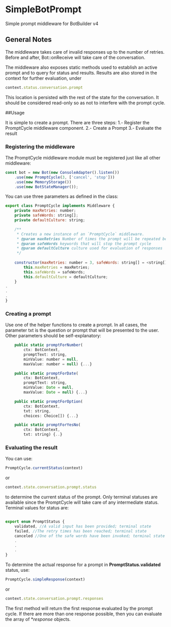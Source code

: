 # SimpleBotPrompt
Simple prompt middleware for BotBuilder v4

## General Notes
The middleware takes care of invalid responses up to the number of retries. Before and after, Bot::onReceive will take care of the conversation.

The middleware also exposes static methods used to establish an active prompt and to query for status and results. Results are also stored in the context for further evaluation, under 

```javascript
context.status.conversation.prompt
```

This location is persisted with the rest of the state for the conversation. It should be considered read-only so as not to interfere with the prompt cycle.

##Usage

It is simple to create a prompt. There are three steps:
1.- Register the PromptCycle middleware component.
2.- Create a Prompt
3.- Evaluate the result

### Registering the middleware

The PromptCycle middleware module must be registered just like all other middleware:

```javascript
const bot = new Bot(new ConsoleAdapter().listen())
    .use(new PromptCycle(3, ['cancel', 'stop']))
    .use(new MemoryStorage())
    .use(new BotStateManager());
```
You can use three parameters as defined in the class:

```javascript
export class PromptCycle implements Middleware {
    private maxRetries: number;
    private safeWords: string[];
    private defaultCulture: string;

    /**
     * Creates a new instance of an `PromptCycle` middleware.
     * @param maxRetries Number of times the prompt will be repeated before considered failed.
     * @param safeWords keywords that will stop the prompt cycle
     * @param defaultCulture culture used for evaluation of responses
     */
    
    constructor(maxRetries: number = 3, safeWords: string[] = <string[]>[], defaultCulture = Culture.English) {
        this.maxRetries = maxRetries;
        this.safeWords = safeWords;
        this.defaultCulture = defaultCulture;
    }
.
.
.
}
```
### Creating a prompt

Use one of the helper functions to create a prompt. In all cases, the parameter txt is the question or prompt that will be presented to the user. Other parameters should be self-explanatory:

```javascript
    public static promptForNumber(
        ctx: BotContext,
        promptText: string,
        minValue: number = null,
        maxValue: number = null) {...}

    public static promptForDate(
        ctx: BotContext,
        promptText: string,
        minValue: Date = null,
        maxValue: Date = null) {...}        

    public static promptForOption(
        ctx: BotContext,
        txt: string,
        choices: Choice[]) {...}

    public static promptForYesNo(
        ctx: BotContext,
        txt: string) {..}
```
### Evaluating the result

You can use:

```javascript
PromptCycle.currentStatus(context)
```
or
```javascript
context.state.conversation.prompt.status
```


to determine the current status of the prompt. Only terminal statuses are available since the PromptCycle will take care of any intermediate status. Terminal values for status are:

```javascript

export enum PromptStatus {
    validated, //A valid input has been provided; terminal state
    failed, //The retry times has been reached; terminal state
    canceled //One of the safe words have been invoked; terminal state
    .
    .
    .
}

```

To determine the actual response for a prompt in **PromptStatus.validated** status, use:

```javascript
PromptCycle.simpleResponse(context)
```
or
```javascript
context.state.conversation.prompt.responses
```
The first method will return the first response evaluated by the prompt cycle.
If there are more than one response possible, then you can evaluate the array of **response* objects.